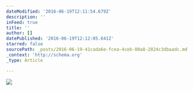 ```yaml
---
dateModified: '2016-06-19T12:11:54.679Z'
description: ''
inFeed: true
title: ''
author: []
datePublished: '2016-06-19T12:12:05.641Z'
starred: false
sourcePath: _posts/2016-06-19-41cada6e-fcea-4ceb-80a8-2824c3dbaadc.md
_context: 'http://schema.org'
_type: Article

---
```

![](https://the-grid-user-content.s3-us-west-2.amazonaws.com/7d8e7e9d-bf6b-47d3-b6a9-932fdaa9487d.jpg)
